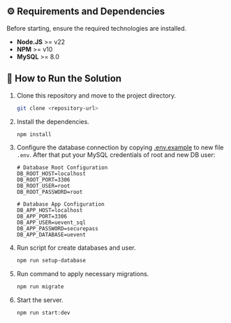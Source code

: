 ## ⚙️ Requirements and Dependencies
Before starting, ensure the required technologies are installed.
- **Node.JS** >= v22
- **NPM** >= v10
- **MySQL** >= 8.0


## 🚀 How to Run the Solution
1. Clone this repository and move to the project directory.
   ```bash
   git clone <repository-url>
   ```
2. Install the dependencies.
   ```bash
   npm install
   ```
3. Configure the database connection by copying [.env.example](.env.example) to new file `.env`. After that put your MySQL credentials of root and new DB user:
    ```
    # Database Root Configuration
    DB_ROOT_HOST=localhost
    DB_ROOT_PORT=3306
    DB_ROOT_USER=root
    DB_ROOT_PASSWORD=root

    # Database App Configuration
    DB_APP_HOST=localhost
    DB_APP_PORT=3306
    DB_APP_USER=uevent_sql
    DB_APP_PASSWORD=securepass
    DB_APP_DATABASE=uevent
    ```
4. Run script for create databases and user.
   ```bash
   npm run setup-database
   ```
5. Run command to apply necessary migrations.
   ```bash
   npm run migrate
   ```
6. Start the server.
    ```bash
    npm run start:dev
   ```
